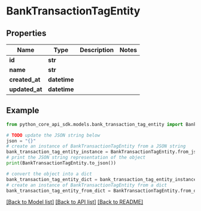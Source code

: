 # BankTransactionTagEntity


## Properties

Name | Type | Description | Notes
------------ | ------------- | ------------- | -------------
**id** | **str** |  | 
**name** | **str** |  | 
**created_at** | **datetime** |  | 
**updated_at** | **datetime** |  | 

## Example

```python
from python_core_api_sdk.models.bank_transaction_tag_entity import BankTransactionTagEntity

# TODO update the JSON string below
json = "{}"
# create an instance of BankTransactionTagEntity from a JSON string
bank_transaction_tag_entity_instance = BankTransactionTagEntity.from_json(json)
# print the JSON string representation of the object
print(BankTransactionTagEntity.to_json())

# convert the object into a dict
bank_transaction_tag_entity_dict = bank_transaction_tag_entity_instance.to_dict()
# create an instance of BankTransactionTagEntity from a dict
bank_transaction_tag_entity_from_dict = BankTransactionTagEntity.from_dict(bank_transaction_tag_entity_dict)
```
[[Back to Model list]](../README.md#documentation-for-models) [[Back to API list]](../README.md#documentation-for-api-endpoints) [[Back to README]](../README.md)


